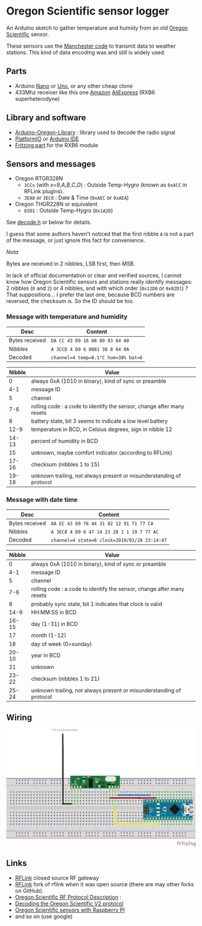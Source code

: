 # Oregon Scientific sensor logger

An Arduino sketch to gather temperature and humidy from an old [Oregon Scientific](http://global.oregonscientific.com/) sensor.

These sensors use the [Manchester code](https://en.wikipedia.org/wiki/Manchester_code) to transmit data to weather stations. This kind of data encoding was and still is widely used.

## Parts
- Arduino [Nano](https://store.arduino.cc/arduino-nano) or [Uno](https://store.arduino.cc/arduino-uno-rev3), or any other cheap clone
- 433Mhz receiver like this one [Amazon](https://www.amazon.fr/WINGONEER-433Mhz-Superheterodyne-récepteur-Arduino/dp/B06XHJMC82) [AliExpress](https://fr.aliexpress.com/item/NEW-RXB6-433Mhz-Superheterodyne-Wireless-Receiver-Module-for-Arduino-ARM-AVR/32808930551.html) (RXB6 superheterodyne)

## Library and software
- [Arduino-Oregon-Library](https://github.com/Mickaelh51/Arduino-Oregon-Library) : library used to decode the radio signal
- [PlatformIO](https://platformio.org) or [Arduino IDE](https://www.arduino.cc/en/main/software)
- [Fritzing part](http://forum.fritzing.org/t/diode-keine-led-bauform-0805-gesucht/2216/34) for the RXB6 module

## Sensors and messages

 * Oregon RTGR328N
    - `3CCx` (with _x_=_9_,_A_,_B_,_C_,_D_) : Outside Temp-Hygro (known as `0xACC` in RFLink plugins).
    - `3EA8` or `3EC8` : Date & Time (`0xAEC` or `0xAEA`)
 * Oregon THGR228N or equivalent
    - `02D1` : Outside Temp-Hygro  (`0x1A2D`)

See [decode.h](include/decode.h) or below for details.

I guess that some authors haven't noticed that the first nibble `A` is not a part of the message, or just ignore this fact for convenience.

*Nota*

Bytes are received in 2 nibbles, LSB first, then MSB.

In lack of official documentation or clear and verified sources, I cannot know how Oregon Scientific sensors and stations really identify messages: 2 nibbles (`0` and `2`) or 4 nibbles, and with which order (`0x12D0` or `0x02D1`) ? That suppositions... I prefer the last one, because BCD numbers are reversed, the checksum is. So the ID should be too.

### Message with temperature and humidity

Desc | Content
---- | -------
Bytes received | `DA CC 43 D9 16 08 80 83 64 A0`
Nibbles | `A 3CCD 4 D9 6 0081 38 8 64 0A`
Decoded | `channel=4 temp=8.1°C hum=38% bat=6`

Nibble | Value
------ | -----
   0   | always 0xA (1010 in binary), kind of sync or preamble
  4-1  | message ID
   5   | channel
  7-6  | rolling code : a code to identify the sensor, change after many resets
   8   | battery state, bit 3 seems to indicate a low level battery
  12-9 | temperature in BCD, in Celsius degrees, sign in nibble 12
 14-13 | percent of humidity in BCD
   15  | unknown, maybe comfort indicator (according to RFLink)
 17-16 | checksum (nibbles 1 to 15)
 19-18 | unknown trailing, not always present or misunderstanding of protocol

### Message with date time


Desc | Content
---- | -------
Bytes received | `8A EC 43 D9 76 44 31 82 12 91 71 77 CA`
Nibbles | `A 3EC8 4 D9 6 47 14 23 28 1 1 19 7 77 AC`
Decoded | `channel=4 state=6 clock=2019/01/28 23:14:47`

Nibble | Value
------ | -----
   0   | always 0xA (1010 in binary), kind of sync or preamble
  4-1  | message ID
   5   | channel
  7-6  | rolling code : a code to identify the sensor, change after many resets
   8   | probably sync state, bit 1 indicates that clock is valid
  14-9 | HH:MM:SS in BCD
 16-15 | day (1-31) in BCD
   17  | month (1-12)
   18  | day of week (0=sunday)
 20-10 | year in BCD
   21  | unknown
 23-22 | checksum (nibbles 1 to 21)
 25-24 | unknown trailing, not always present or misunderstanding of protocol

## Wiring

![breadboard](oregon_bb.png)

## Links

* [RFLink](http://www.rflink.nl/blog2/) closed source RF gateway
* [RFLink](https://github.com/cwesystems/RFLink) fork of rflink when it was open source (there are may other forks on GitHub).
* [Oregon Scientific RF Protocol Description](http://wmrx00.sourceforge.net/Arduino/OregonScientific-RF-Protocols.pdf) :
* [Decoding the Oregon Scientific V2 protocol](https://jeelabs.net/projects/cafe/wiki/Decoding_the_Oregon_Scientific_V2_protocol)
* [Oregon Scientific sensors with Raspberry PI](https://www.disk91.com/2013/technology/hardware/oregon-scientific-sensors-with-raspberry-pi/)
* and so on (use google)
